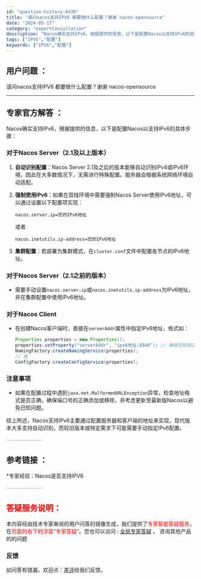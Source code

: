 ```yaml
---
id: "question-history-8430"
title: "请问nacos支持IPV6 都要做什么配置？谢谢 nacos-opensource"
date: "2024-05-17"
category: "expertConsultation"
description: "Nacos确实支持IPv6，根据提供的信息，以下是配置Nacos以支持IPv6的具体步骤：### 对于Nacos Server（2.1及以上版本）1. **自动识别配置**：Nacos Server 2.1及之后的版本能够自动识别IPv4或IPv6环境，因此在大多数情况下，无需进行特殊配置。服务器会"
tags: ["IPV6","配置"]
keywords: ["IPV6","配置"]
---
```


## 用户问题 ： 
 请问nacos支持IPV6 都要做什么配置？谢谢 nacos-opensource 

---------------
## 专家官方解答 ：

Nacos确实支持IPv6，根据提供的信息，以下是配置Nacos以支持IPv6的具体步骤：

### 对于Nacos Server（2.1及以上版本）
1. **自动识别配置**：Nacos Server 2.1及之后的版本能够自动识别IPv4或IPv6环境，因此在大多数情况下，无需进行特殊配置。服务器会根据系统网络环境自动适配。

2. **强制使用IPv6**：如果在双栈环境中需要强制Nacos Server使用IPv6地址，可以通过设置以下配置项实现：
   ```properties
   nacos.server.ip=您的IPv6地址
   ```
   或者
   ```properties
   nacos.inetutils.ip-address=您的IPv6地址
   ```
   
3. **集群配置**：若部署为集群模式，在`cluster.conf`文件中配置各节点的IPv6地址。

### 对于Nacos Server（2.1之前的版本）
- 需要手动设置`nacos.server.ip`或`nacos.inetutils.ip-address`为IPv6地址，并在集群配置中使用IPv6地址。

### 对于Nacos Client
- 在创建Nacos客户端时，直接在`serverAddr`属性中指定IPv6地址，格式如：
  ```java
  Properties properties = new Properties();
  properties.setProperty("serverAddr", "ipv6地址:8848"); // 确保包括端口号
  NamingFactory.createNamingService(properties);
  // 或
  ConfigFactory.createConfigService(properties);
  ```

### 注意事项
- 如果在配置过程中遇到`java.net.MalformedURLException`异常，检查地址格式是否正确，确保端口号的正确添加或移除，并考虑更新至最新版Nacos以避免已知问题。

综上所述，Nacos支持IPv6主要通过配置服务器和客户端的地址来实现，现代版本大多支持自动识别，而较旧版本或特定需求下可能需要手动指定IPv6配置。


<font color="#949494">---------------</font> 


## 参考链接 ：

*专家经验：Nacos是否支持IPV6 


 <font color="#949494">---------------</font> 
 


## <font color="#FF0000">答疑服务说明：</font> 

本内容经由技术专家审阅的用户问答的镜像生成，我们提供了<font color="#FF0000">专家智能答疑服务</font>，在<font color="#FF0000">页面的右下的浮窗”专家答疑“</font>。您也可以访问 : [全局专家答疑](https://answer.opensource.alibaba.com/docs/intro) 。 咨询其他产品的的问题

### 反馈
如问答有错漏，欢迎点：[差评](https://ai.nacos.io/user/feedbackByEnhancerGradePOJOID?enhancerGradePOJOId=13651)给我们反馈。

